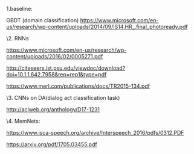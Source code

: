 1.baseline: 

GBDT (domain classification)  <https://www.microsoft.com/en-us/research/wp-content/uploads/2014/09/IS14.HR_.final_photoready.pdf>



\2. RNNs

<https://www.microsoft.com/en-us/research/wp-content/uploads/2016/02/0005271.pdf>

<http://citeseerx.ist.psu.edu/viewdoc/download?doi=10.1.1.642.7958&rep=rep1&type=pdf>

<https://www.merl.com/publications/docs/TR2015-134.pdf>



\3. CNNs on DA(dialog act classification task)

<http://aclweb.org/anthology/D17-1231>



\4. MemNets:

<https://www.isca-speech.org/archive/Interspeech_2016/pdfs/0312.PDF>

<https://arxiv.org/pdf/1705.03455.pdf>